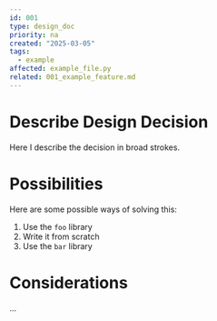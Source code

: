 ```yaml
---
id: 001
type: design_doc
priority: na
created: "2025-03-05"
tags:
  - example
affected: example_file.py
related: 001_example_feature.md
---
```


# Describe Design Decision

Here I describe the decision in broad strokes.

# Possibilities

Here are some possible ways of solving this:

1. Use the `foo` library
2. Write it from scratch
3. Use the `bar` library

# Considerations

...